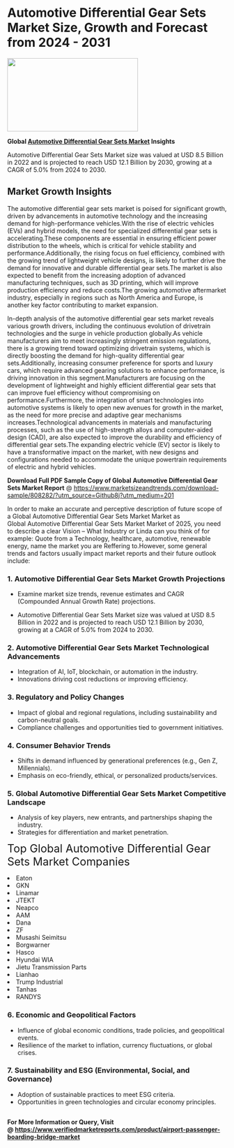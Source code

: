 <H1>Automotive Differential Gear Sets Market Size, Growth and Forecast from 2024 - 2031</H1><img class="aligncenter size-medium wp-image-584254" src="https://thirdeyenews.in/wp-content/uploads/2024/09/Global-Market-Research-300x168.jpeg" alt="" width="300" height="168" /><p><strong>Global&nbsp;<a href="https://www.marketsizeandtrends.com/download-sample/808282/?utm_source=Github8j?utm_medium=201">Automotive Differential Gear Sets Market</a> Insights</strong></p><p>Automotive Differential Gear Sets Market size was valued at USD 8.5 Billion in 2022 and is projected to reach USD 12.1 Billion by 2030, growing at a CAGR of 5.0% from 2024 to 2030.</p><p><h2>Market Growth Insights</h2> <p>The automotive differential gear sets market is poised for significant growth, driven by advancements in automotive technology and the increasing demand for high-performance vehicles.With the rise of electric vehicles (EVs) and hybrid models, the need for specialized differential gear sets is accelerating.These components are essential in ensuring efficient power distribution to the wheels, which is critical for vehicle stability and performance.Additionally, the rising focus on fuel efficiency, combined with the growing trend of lightweight vehicle designs, is likely to further drive the demand for innovative and durable differential gear sets.The market is also expected to benefit from the increasing adoption of advanced manufacturing techniques, such as 3D printing, which will improve production efficiency and reduce costs.The growing automotive aftermarket industry, especially in regions such as North America and Europe, is another key factor contributing to market expansion.</p> <p>In-depth analysis of the automotive differential gear sets market reveals various growth drivers, including the continuous evolution of drivetrain technologies and the surge in vehicle production globally.As vehicle manufacturers aim to meet increasingly stringent emission regulations, there is a growing trend toward optimizing drivetrain systems, which is directly boosting the demand for high-quality differential gear sets.Additionally, increasing consumer preference for sports and luxury cars, which require advanced gearing solutions to enhance performance, is driving innovation in this segment.Manufacturers are focusing on the development of lightweight and highly efficient differential gear sets that can improve fuel efficiency without compromising on performance.Furthermore, the integration of smart technologies into automotive systems is likely to open new avenues for growth in the market, as the need for more precise and adaptive gear mechanisms increases.Technological advancements in materials and manufacturing processes, such as the use of high-strength alloys and computer-aided design (CAD), are also expected to improve the durability and efficiency of differential gear sets.The expanding electric vehicle (EV) sector is likely to have a transformative impact on the market, with new designs and configurations needed to accommodate the unique powertrain requirements of electric and hybrid vehicles.</p> <p><span class=""><strong>Download Full PDF Sample Copy of Global Automotive Differential Gear Sets Market Report</strong> @ <a href="https://www.marketsizeandtrends.com/download-sample/808282/?utm_source=Github8j?utm_medium=201" target="_blank">https://www.marketsizeandtrends.com/download-sample/808282/?utm_source=Github8j?utm_medium=201</a></span></p><p>In order to make an accurate and perceptive description of future scope of a Global&nbsp;Automotive Differential Gear Sets Market Market as Global&nbsp;Automotive Differential Gear Sets Market Market of 2025, you need to describe a clear Vision &ndash; What Industry or Linda can you think of for example: Quote from a Technology, healthcare, automotive, renewable energy, name the market you are Reffering to.However, some general trends and factors usually impact market reports and their future outlook include:</p><h3>1.&nbsp;<strong>Automotive Differential Gear Sets Market Growth Projections</strong></h3><ul><li>Examine market size trends, revenue estimates and CAGR (Compounded Annual Growth Rate) projections.</li><li><p>Automotive Differential Gear Sets Market size was valued at USD 8.5 Billion in 2022 and is projected to reach USD 12.1 Billion by 2030, growing at a CAGR of 5.0% from 2024 to 2030.</p></li></ul><h3>2.&nbsp;<strong>Automotive Differential Gear Sets Market Technological Advancements</strong></h3><ul><li>Integration of AI, IoT, blockchain, or automation in the industry.</li><li>Innovations driving cost reductions or improving efficiency.</li></ul><h3>3.&nbsp;<strong>Regulatory and Policy Changes</strong></h3><ul><li>Impact of global and regional regulations, including sustainability and carbon-neutral goals.</li><li>Compliance challenges and opportunities tied to government initiatives.</li></ul><h3>4.&nbsp;<strong>Consumer Behavior Trends</strong></h3><ul><li>Shifts in demand influenced by generational preferences (e.g., Gen Z, Millennials).</li><li>Emphasis on eco-friendly, ethical, or personalized products/services.</li></ul><h3>5.&nbsp;<strong>Global Automotive Differential Gear Sets Market Competitive Landscape</strong></h3><ul><li>Analysis of key players, new entrants, and partnerships shaping the industry.</li><li>Strategies for differentiation and market penetration.</li></ul><p data-pm-slice="1 1 []"><span style="color: inherit; font-family: inherit; font-size: 25px;">Top Global Automotive Differential Gear Sets Market Companies</span></p><div class="" data-test-id=""><p><li>Eaton</li><li> GKN</li><li> Linamar</li><li> JTEKT</li><li> Neapco</li><li> AAM</li><li> Dana</li><li> ZF</li><li> Musashi Seimitsu</li><li> Borgwarner</li><li> Hasco</li><li> Hyundai WIA</li><li> Jietu Transmission Parts</li><li> Lianhao</li><li> Trump Industrial</li><li> Tanhas</li><li> RANDYS</li></p></div><h3>6.&nbsp;<strong>Economic and Geopolitical Factors</strong></h3><ul><li>Influence of global economic conditions, trade policies, and geopolitical events.</li><li>Resilience of the market to inflation, currency fluctuations, or global crises.</li></ul><h3>7.&nbsp;<strong>Sustainability and ESG (Environmental, Social, and Governance)</strong></h3><ul><li>Adoption of sustainable practices to meet ESG criteria.</li><li>Opportunities in green technologies and circular economy principles.</li></ul><h2><strong style="font-size: 14px;">For More Information or Query, Visit @&nbsp;</strong><a style="background-color: #ffffff; font-size: 14px;" href="https://www.marketsizeandtrends.com/report/automotive-differential-gear-sets-market/" target="_blank">https://www.verifiedmarketreports.com/product/airport-passenger-boarding-bridge-market</a></h2>